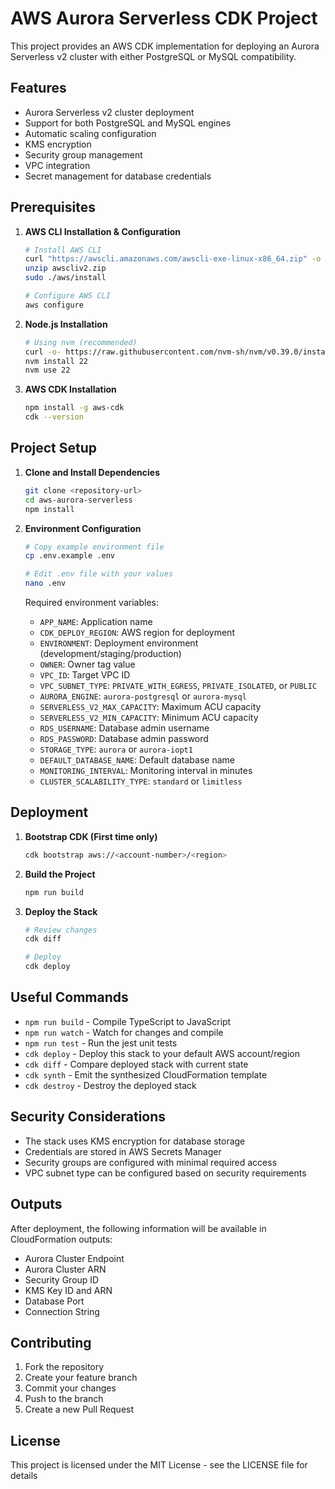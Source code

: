 # AWS Aurora Serverless CDK Project

This project provides an AWS CDK implementation for deploying an Aurora Serverless v2 cluster with either PostgreSQL or MySQL compatibility.

## Features

- Aurora Serverless v2 cluster deployment
- Support for both PostgreSQL and MySQL engines
- Automatic scaling configuration
- KMS encryption
- Security group management
- VPC integration
- Secret management for database credentials

## Prerequisites

1. **AWS CLI Installation & Configuration**

   ```bash
   # Install AWS CLI
   curl "https://awscli.amazonaws.com/awscli-exe-linux-x86_64.zip" -o "awscliv2.zip"
   unzip awscliv2.zip
   sudo ./aws/install

   # Configure AWS CLI
   aws configure
   ```

2. **Node.js Installation**

   ```bash
   # Using nvm (recommended)
   curl -o- https://raw.githubusercontent.com/nvm-sh/nvm/v0.39.0/install.sh | bash
   nvm install 22
   nvm use 22
   ```

3. **AWS CDK Installation**

   ```bash
   npm install -g aws-cdk
   cdk --version
   ```

## Project Setup

1. **Clone and Install Dependencies**

   ```bash
   git clone <repository-url>
   cd aws-aurora-serverless
   npm install
   ```

2. **Environment Configuration**

   ```bash
   # Copy example environment file
   cp .env.example .env

   # Edit .env file with your values
   nano .env
   ```

   Required environment variables:
   - `APP_NAME`: Application name
   - `CDK_DEPLOY_REGION`: AWS region for deployment
   - `ENVIRONMENT`: Deployment environment (development/staging/production)
   - `OWNER`: Owner tag value
   - `VPC_ID`: Target VPC ID
   - `VPC_SUBNET_TYPE`: `PRIVATE_WITH_EGRESS`, `PRIVATE_ISOLATED`, or `PUBLIC`
   - `AURORA_ENGINE`: `aurora-postgresql` or `aurora-mysql`
   - `SERVERLESS_V2_MAX_CAPACITY`: Maximum ACU capacity
   - `SERVERLESS_V2_MIN_CAPACITY`: Minimum ACU capacity
   - `RDS_USERNAME`: Database admin username
   - `RDS_PASSWORD`: Database admin password
   - `STORAGE_TYPE`: `aurora` or `aurora-iopt1`
   - `DEFAULT_DATABASE_NAME`: Default database name
   - `MONITORING_INTERVAL`: Monitoring interval in minutes
   - `CLUSTER_SCALABILITY_TYPE`: `standard` or `limitless`

## Deployment

1. **Bootstrap CDK (First time only)**

   ```bash
   cdk bootstrap aws://<account-number>/<region>
   ```

2. **Build the Project**

   ```bash
   npm run build
   ```

3. **Deploy the Stack**

   ```bash
   # Review changes
   cdk diff

   # Deploy
   cdk deploy
   ```

## Useful Commands

- `npm run build`   - Compile TypeScript to JavaScript
- `npm run watch`   - Watch for changes and compile
- `npm run test`    - Run the jest unit tests
- `cdk deploy`      - Deploy this stack to your default AWS account/region
- `cdk diff`        - Compare deployed stack with current state
- `cdk synth`       - Emit the synthesized CloudFormation template
- `cdk destroy`     - Destroy the deployed stack

## Security Considerations

- The stack uses KMS encryption for database storage
- Credentials are stored in AWS Secrets Manager
- Security groups are configured with minimal required access
- VPC subnet type can be configured based on security requirements

## Outputs

After deployment, the following information will be available in CloudFormation outputs:

- Aurora Cluster Endpoint
- Aurora Cluster ARN
- Security Group ID
- KMS Key ID and ARN
- Database Port
- Connection String

## Contributing

1. Fork the repository
2. Create your feature branch
3. Commit your changes
4. Push to the branch
5. Create a new Pull Request

## License

This project is licensed under the MIT License - see the LICENSE file for details
